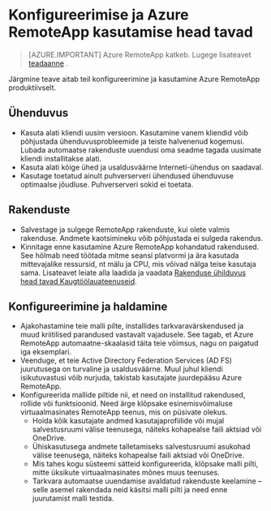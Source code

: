 <properties
    pageTitle="Azure RemoteApp head tavad | Microsoft Azure'i"
    description="Head tavad konfigureerimine ja kasutamine Azure RemoteApp."
    services="remoteapp"
    documentationCenter=""
    authors="lizap"
    manager="mbaldwin" />

<tags
    ms.service="remoteapp"
    ms.workload="compute"
    ms.tgt_pltfrm="na"
    ms.devlang="na"
    ms.topic="article"
    ms.date="08/15/2016"
    ms.author="elizapo" />

# <a name="best-practices-for-configuring-and-using-azure-remoteapp"></a>Konfigureerimise ja Azure RemoteApp kasutamise head tavad

> [AZURE.IMPORTANT]
> Azure RemoteApp katkeb. Lugege lisateavet [teadaanne](https://go.microsoft.com/fwlink/?linkid=821148) .

Järgmine teave aitab teil konfigureerimine ja kasutamine Azure RemoteApp produktiivselt.

## <a name="connectivity"></a>Ühenduvus


- Kasuta alati kliendi uusim versioon. Kasutamine vanem kliendid võib põhjustada ühenduvusprobleemide ja teiste halvenenud kogemusi. Lubada automaatse rakenduste uuendusi oma seadme tagada uusimate kliendi installitakse alati.
- Kasuta alati kõige ühed ja usaldusväärne Interneti-ühendus on saadaval.  
- Kasutage toetatud ainult puhverserveri ühendused ühenduvuse optimaalse jõudluse.  Puhverserveri sokid ei toetata.

## <a name="applications"></a>Rakenduste


- Salvestage ja sulgege RemoteApp rakenduste, kui olete valmis rakenduse. Andmete kaotsimineku võib põhjustada ei sulgeda rakendus.
- Kinnitage enne kasutamine Azure RemoteApp kohandatud rakendused. See hõlmab need töötada mitme seansi platvormi ja ära kasutada mittevajalike ressursid, nt mälu ja CPU, mis võivad nälga teise kasutaja sama. Lisateavet leiate alla laadida ja vaadata [Rakenduse ühilduvus head tavad Kaugtöölauateenuseid](http://www.dabcc.com/resources/Application%20Compatibility%20Best%20Practices%20for%20Remote%20Desktop%20Services.pdf).

## <a name="configuration-and-management"></a>Konfigureerimine ja haldamine


- Ajakohastamine teie malli pilte, installides tarkvaravärskendused ja muud kriitilised parandused vastavalt vajadusele. See tagab, et Azure RemoteApp automaatne-skaalasid täita teie võimsus, nagu on paigatud iga eksemplari.  
- Veenduge, et teie Active Directory Federation Services (AD FS) juurutusega on turvaline ja usaldusväärne. Muul juhul kliendi isikutuvastusi võib nurjuda, takistab kasutajate juurdepääsu Azure RemoteApp.
- Konfigureerida mallide piltide nii, et need on installitud rakendused, rollide või funktsioonid. Need ärge klõpsake esinemisvõimaluse virtuaalmasinates RemoteApp teenus, mis on püsivate olekus.
    - Hoida kõik kasutajate andmed kasutajaprofiilide või mujal salvestusruumi välise teenusega, näiteks kohapealse faili aktsiad või OneDrive.
    - Ühiskasutusega andmete talletamiseks salvestusruumi asukohad välise teenusega, näiteks kohapealse faili aktsiad või OneDrive.
    - Mis tahes kogu süsteemi sätteid konfigureerida, klõpsake malli pilti, mitte üksikute virtuaalmasinates mõnes muus teenuses.
    - Tarkvara automaatse uuendamise avaldatud rakenduste keelamine – selle asemel rakendada neid käsitsi malli pilti ja need enne juurutamist malli testida.
